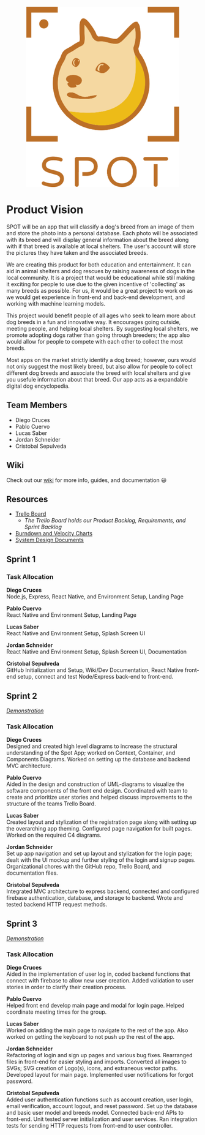 <p align="center">
  <img width="400" src = "src/assets/images/SpotLogo.svg">
</p>
 
# Product Vision

SPOT will be an app that will classify a dog's breed from an image of them and store the photo into a personal database. Each photo will be associated with its breed and will display general information about the breed along with if that breed is available at local shelters. The user's account will store the pictures they have taken and the associated breeds.

We are creating this product for both education and entertainment. It can aid in animal shelters and dog rescues by raising awareness of dogs in the local community. It is a project that would be educational while still making it exciting for people to use due to the given incentive of 'collecting' as many breeds as possible. For us, it would be a great project to work on as we would get experience in front-end and back-end development, and working with machine learning models.

This project would benefit people of all ages who seek to learn more about dog breeds in a fun and innovative way. It encourages going outside, meeting people, and helping local shelters. By suggesting local shelters, we promote adopting dogs rather than going through breeders; the app also would allow for people to compete with each other to collect the most breeds.

Most apps on the market strictly identify a dog breed; however, ours would not only suggest the most likely breed, but also allow for people to collect different dog breeds and associate the breed with local shelters and give you usefule information about that breed. Our app acts as a expandable digital dog encyclopedia.

## Team Members

- Diego Cruces
- Pablo Cuervo
- Lucas Saber
- Jordan Schneider
- Cristobal Sepulveda

## Wiki

Check out our [wiki](https://github.com/csepulveda7/SpotApp/wiki) for more info, guides, and documentation 😃

## Resources

- [Trello Board](https://trello.com/b/npDmfBrX/spotapp)
	- *The Trello Board holds our Product Backlog, Requirements, and Sprint Backlog*
- [Burndown and Velocity Charts](https://docs.google.com/spreadsheets/d/1K3txZ8Pok9edqcNp2OvZtr9fh09ts-curiPDKsvQhks/edit?usp=sharing)
- [System Design Documents](https://github.com/csepulveda7/SpotApp/wiki/Architecture-Documentation)

## Sprint 1

### Task Allocation

**Diego Cruces**  
Node.js, Express, React Native, and Environment Setup, Landing Page

**Pablo Cuervo**  
React Native and Environment Setup, Landing Page

**Lucas Saber**  
React Native and Environment Setup, Splash Screen UI

**Jordan Schneider**  
React Native and Environment Setup, Splash Screen UI, Documentation

**Cristobal Sepulveda**  
GitHub Initialization and Setup, Wiki/Dev Documentation, React Native front-end setup, connect and test Node/Express back-end to front-end.

## Sprint 2

*[Demonstration](https://youtu.be/pMURrVveU6g)*

### Task Allocation

**Diego Cruces**  
Designed and created high level diagrams to increase the structural understanding of the Spot App; worked on Context, Container, and Components Diagrams. Worked on setting up the database and backend MVC architecture.

**Pablo Cuervo**  
Aided in the design and construction of UML-diagrams to visualize the software components of the front end design. Coordinated with team to create and prioritize user stories and helped discuss improvements to the structure of the teams Trello Board.

**Lucas Saber**  
Created layout and stylization of the registration page along with setting up the overarching app theming. Configured page navigation for built pages. Worked on the required C4 diagrams.

**Jordan Schneider**  
Set up app navigation and set up layout and stylization for the login page; dealt with the UI mockup and further styling of the login and signup pages. Organizational chores with the GitHub repo, Trello Board, and documentation files.

**Cristobal Sepulveda**  
Integrated MVC architecture to express backend, connected and configured firebase authentication, database, and storage to backend. Wrote and tested backend HTTP request methods.

## Sprint 3

*[Demonstration]()*

### Task Allocation

**Diego Cruces**  
Aided in the implementation of user log in, coded backend functions that connect with firebase to allow new user creation. Added validation to user stories in order to clarify their creation process.

**Pablo Cuervo**  
Helped front end develop main page and modal for login page. Helped coordinate meeting times for the group.

**Lucas Saber**  
Worked on adding the main page to navigate to the rest of the app. Also worked on getting the keyboard to not push up the rest of the app.

**Jordan Schneider**  
Refactoring of login and sign up pages and various bug fixes. Rearranged files in front-end for easier styling and imports. Converted all images to SVGs; SVG creation of Logo(s), icons, and extraneous vector paths. Developed layout for main page. Implemented user notifications for forgot password. 

**Cristobal Sepulveda**  
Added user authentication functions such as account creation, user login, email verification, account logout, and reset password. Set up the database and basic user model and breeds model. Connected back-end APIs to front-end. Unit tested server initialization and user services. Ran integration tests for sending HTTP requests from front-end to user controller.


